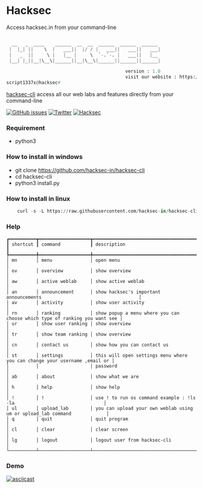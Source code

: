 # Hacksec

Access hacksec.in from your command-line

```python

  __   _  ____    ______  __  __  ______  ______  ______
 |  |_| ||    \  |   ___||  |/ / |   ___||   ___||   ___|
 |   _  ||     \ |   |__ |     \  `-.`-. |   ___||   |__
 |__| |_||__|\__\|______||__|\__\|______||______||______|

                                            version : 1.0
                                            visit our website : https://hacksec.in
script1337x@hacksec#
```

[hacksec-cli](https://hacksec.in) access all our web labs and features directly from your command-line

[![GitHub issues](https://img.shields.io/github/issues/ScRiPt1337/hacksec-cli)](https://github.com/ScRiPt1337/hacksec-cli/issues)
[![Twitter](https://img.shields.io/twitter/url?style=social&url=https%3A%2F%2Ftwitter.com%2Fhacksec42)](https://twitter.com/intent/tweet?text=Wow:&url=https%3A%2F%2Fgithub.com%2FScRiPt1337%2Fhacksec-cli)
[![Hacksec](https://img.shields.io/badge/hacksec-1.4-red)](https://hacksec.in)

### Requirement

- python3

### How to install in windows

- git clone https://github.com/hacksec-in/hacksec-cli
- cd hacksec-cli
- python3 install.py

### How to install in linux

```python
    curl -s -L https://raw.githubusercontent.com/hacksec-in/hacksec-cli/main/install.sh | bash
```

### Help

```
┏━━━━━━━━━━┳━━━━━━━━━━━━━━━━━━━┳━━━━━━━━━━━━━━━━━━━━━━━━━━━━━━━━━━━━━━━━━━━━━━━━━━━━━━━━━━━━━━━━━━━━━━━━━━━┓
┃ shortcut ┃ command           ┃ description                                                               ┃
┡━━━━━━━━━━╇━━━━━━━━━━━━━━━━━━━╇━━━━━━━━━━━━━━━━━━━━━━━━━━━━━━━━━━━━━━━━━━━━━━━━━━━━━━━━━━━━━━━━━━━━━━━━━━━┩
│ mn       │ menu              │ open menu                                                                 │
│ ov       │ overview          │ show overview                                                             │
│ aw       │ active weblab     │ show active weblab                                                        │
│ an       │ announcement      │ show hacksec's important announcements                                    │
│ av       │ activity          │ show user activity                                                        │
│ rn       │ ranking           │ show popup a menu where you can choose which type of ranking you want see │
│ ur       │ show user ranking │ show overview                                                             │
│ tr       │ show team ranking │ show overview                                                             │
│ cn       │ contact us        │ show how you can contact us                                               │
│ st       │ settings          │ this will open settings menu where you can change your username ,email or │
│          │                   │ password                                                                  │
│ ab       │ about             │ show what we are                                                          │
│ h        │ help              │ show help                                                                 │
│ !        │ !                 │ use ! to run os command example : !ls -la                                 │
│ ul       │ upload_lab        │ you can upload your own weblab using um or upload_lab command             │
│ q        │ quit              │ quit program                                                              │
│ cl       │ clear             │ clear screen                                                              │
│ lg       │ logout            │ logout user from hacksec-cli                                              │
└──────────┴───────────────────┴───────────────────────────────────────────────────────────────────────────┘
```

### Demo

[![asciicast](https://asciinema.org/a/432955.svg)](https://asciinema.org/a/432955)
